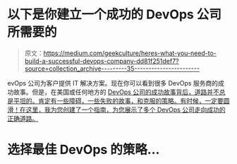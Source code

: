 # 以下是你建立一个成功的 DevOps 公司所需要的

> 原文：<https://medium.com/geekculture/heres-what-you-need-to-build-a-successful-devops-company-dd81f251def7?source=collection_archive---------35----------------------->

evOps 公司为客户提供 IT 解决方案。现在你可以看到很多 DevOps 服务商的成功故事。但是，在美国或任何地方的 [DevOps 公司的成功故事背后，道路并不总是平坦的。肯定有一些障碍，一些失败的故事，和克服的策略。有时候，一定要圆滑！在这里，我为您创建了一个指南，为您展示了多个 DevOps 公司走向成功的正确道路。](https://www.clickittech.com/devops/devops-companies-usa-california/)

# 选择最佳 DevOps 的策略…